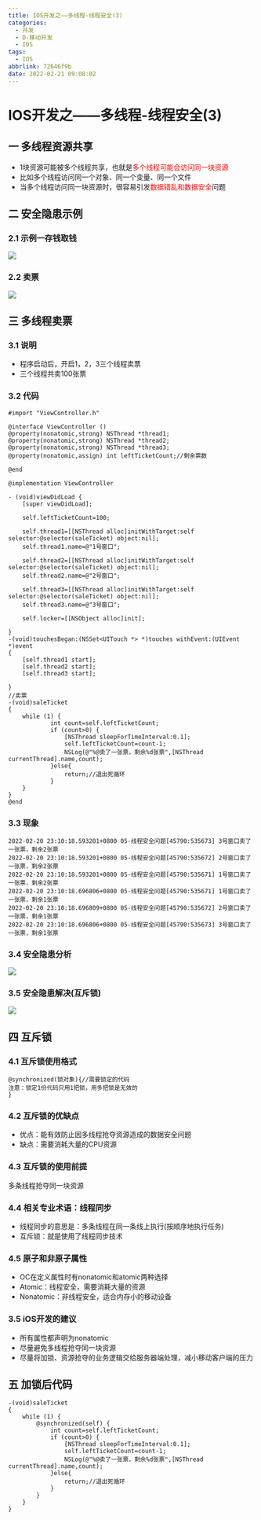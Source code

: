 ```yaml
---
title: IOS开发之——多线程-线程安全(3)
categories:
  - 开发
  - D-移动开发
  - IOS
tags:
  - IOS
abbrlink: 72646f9b
date: 2022-02-21 09:08:02
---
```

# IOS开发之——多线程-线程安全(3)

## 一 多线程资源共享

* 1块资源可能被多个线程共享，也就是<font color=red>多个线程可能会访问同一块资源</font>
* 比如多个线程访问同一个对象、同一个变量、同一个文件
* 当多个线程访问同一块资源时，很容易引发<font color=red>数据错乱和数据安全</font>问题

<!--more-->

## 二 安全隐患示例

### 2.1 示例一存钱取钱

![][1]

### 2.2 卖票
![][2]

## 三 多线程卖票

### 3.1 说明
* 程序启动后，开启1，2，3三个线程卖票
* 三个线程共卖100张票

### 3.2 代码

```
#import "ViewController.h"

@interface ViewController ()
@property(nonatomic,strong) NSThread *thread1;
@property(nonatomic,strong) NSThread *thread2;
@property(nonatomic,strong) NSThread *thread3;
@property(nonatomic,assign) int leftTicketCount;//剩余票数

@end

@implementation ViewController

- (void)viewDidLoad {
    [super viewDidLoad];
    
    self.leftTicketCount=100;
    
    self.thread1=[[NSThread alloc]initWithTarget:self selector:@selector(saleTicket) object:nil];
    self.thread1.name=@"1号窗口";
    
    self.thread2=[[NSThread alloc]initWithTarget:self selector:@selector(saleTicket) object:nil];
    self.thread2.name=@"2号窗口";
    
    self.thread3=[[NSThread alloc]initWithTarget:self selector:@selector(saleTicket) object:nil];
    self.thread3.name=@"3号窗口";
    
    self.locker=[[NSObject alloc]init];
    
}
-(void)touchesBegan:(NSSet<UITouch *> *)touches withEvent:(UIEvent *)event
{
    [self.thread1 start];
    [self.thread2 start];
    [self.thread3 start];
    
}
//卖票
-(void)saleTicket
{
    while (1) {
            int count=self.leftTicketCount;
            if (count>0) {
                [NSThread sleepForTimeInterval:0.1];
                self.leftTicketCount=count-1;
                NSLog(@"%@卖了一张票，剩余%d张票",[NSThread currentThread].name,count);
            }else{
                return;//退出死循环
            }
    }
}
@end
```

### 3.3  现象

```
2022-02-20 23:10:18.593201+0800 05-线程安全问题[45790:535673] 3号窗口卖了一张票，剩余2张票
2022-02-20 23:10:18.593201+0800 05-线程安全问题[45790:535672] 2号窗口卖了一张票，剩余2张票
2022-02-20 23:10:18.593201+0800 05-线程安全问题[45790:535671] 1号窗口卖了一张票，剩余2张票
2022-02-20 23:10:18.696806+0800 05-线程安全问题[45790:535671] 1号窗口卖了一张票，剩余1张票
2022-02-20 23:10:18.696809+0800 05-线程安全问题[45790:535672] 2号窗口卖了一张票，剩余1张票
2022-02-20 23:10:18.696806+0800 05-线程安全问题[45790:535673] 3号窗口卖了一张票，剩余1张票
```

### 3.4  安全隐患分析
![][3]
### 3.5 安全隐患解决(互斥锁)
![][4]

## 四 互斥锁

### 4.1 互斥锁使用格式

```
@synchronized(锁对象){//需要锁定的代码
注意：锁定1份代码只用1把锁，用多把锁是无效的
}
```

###  4.2 互斥锁的优缺点

* 优点：能有效防止因多线程抢夺资源造成的数据安全问题
* 缺点：需要消耗大量的CPU资源

###  4.3 互斥锁的使用前提

多条线程抢夺同一块资源

###  4.4 相关专业术语：线程同步

* 线程同步的意思是：多条线程在同一条线上执行(按顺序地执行任务)
* 互斥锁：就是使用了线程同步技术

### 4.5 原子和非原子属性

* OC在定义属性时有nonatomic和atomic两种选择
* Atomic：线程安全，需要消耗大量的资源
* Nonatomic：非线程安全，适合内存小的移动设备

### 3.5 iOS开发的建议

* 所有属性都声明为nonatomic
* 尽量避免多线程抢夺同一块资源
* 尽量将加锁、资源抢夺的业务逻辑交给服务器端处理，减小移动客户端的压力

## 五 加锁后代码

```
-(void)saleTicket
{
    while (1) {
        @synchronized(self) {
            int count=self.leftTicketCount;
            if (count>0) {
                [NSThread sleepForTimeInterval:0.1];
                self.leftTicketCount=count-1;
                NSLog(@"%@卖了一张票，剩余%d张票",[NSThread currentThread].name,count);
            }else{
                return;//退出死循环
            }
        }
    }
}
```



[1]:https://jsd.onmicrosoft.cn/gh/PGzxc/CDN/blog-ios/ios-thread-problem-01.png
[2]:https://jsd.onmicrosoft.cn/gh/PGzxc/CDN/blog-ios/ios-thread-problem-02.png
[3]:https://jsd.onmicrosoft.cn/gh/PGzxc/CDN/blog-ios/ios-thread-problem-cause.png
[4]:https://jsd.onmicrosoft.cn/gh/PGzxc/CDN/blog-ios/ios-thread-problem-resolve.png